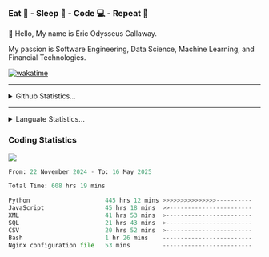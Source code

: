 <h3>Eat 🍴 - Sleep 🛌 - Code 💻 - Repeat 🔁</h3>

👋 Hello, My name is Eric Odysseus Callaway.

My passion is Software Engineering, Data Science, Machine Learning, and Financial Technologies.

[![wakatime](https://wakatime.com/badge/user/6717695f-6a13-47e3-aa16-c813e12c0985.svg)](https://wakatime.com/@6717695f-6a13-47e3-aa16-c813e12c0985)
<hr>
<details>
  <summary>
    Github Statistics...
  </summary>
    <p align="center">
      <img src="https://github-readme-stats.vercel.app/api?username=EricCallaway&show_icons=true"/>
    </p>
</details>
</hr>

<hr>
<details>
  <summary>
    Languate Statistics...
  </summary>
    <p align="center">
      <img src="https://wakatime.com/share/@Odysseus/6fc7c863-6fba-4e57-a6af-ed1f2fa8d560.svg"/>
    </p>
</details>
</hr>


<h3>Coding Statistics</h3>
<img src="https://wakatime.com/share/@Odysseus/5e02c832-9cc5-49a3-8f4c-bd2647d78fca.svg"/>
<!--START_SECTION:waka-->

```python
From: 22 November 2024 - To: 16 May 2025

Total Time: 608 hrs 19 mins

Python                     445 hrs 12 mins >>>>>>>>>>>>>>>----------   61.06 %
JavaScript                 45 hrs 18 mins  >>-----------------------   06.21 %
XML                        41 hrs 53 mins  >------------------------   05.75 %
SQL                        21 hrs 43 mins  >------------------------   02.98 %
CSV                        20 hrs 52 mins  >------------------------   02.86 %
Bash                       1 hr 26 mins    -------------------------   00.20 %
Nginx configuration file   53 mins         -------------------------   00.12 %
```

<!--END_SECTION:waka-->
